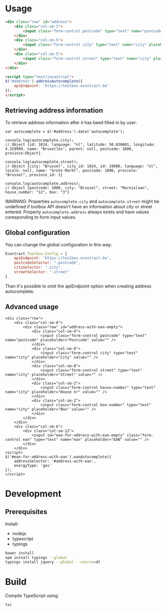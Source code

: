 Usage
===

```html
<div class="row" id="address">
    <div class="col-sm-2">
        <input class="form-control postcode" type="text" name="postcode" placeholder="Postcode" />
    </div>
    <div class="col-sm-5">
        <input class="form-control city" type="text" name="city" placeholder="City" />
    </div>
    <div class="col-sm-5">
        <input class="form-control street" type="text" name="city" placeholder="Street" />
    </div>
</div>

<script type="text/javascript">
$('#address').addressAutocomplete({
    apiEndpoint: 'https://toolbox.econtract.be'
});
</script>
```

Retrieving address information
---
To retrieve address information after it has beed filled in by user:

```
var autocomplete = $('#address').data('autocomplete');

console.log(autocomplete.city);
// Object {id: 1024, language: "nl", latitude: 50.830001, longitude: 4.329999, name: "Bruxelles", parent: null, postcode: 1000, province:Object}

console.log(autocomplete.street);
// Object {city: "Brussel", city_id: 1024, id: 19080, language: "nl", locale: null, name: "Grote Markt", postcode: 1000, province: "Brussel", province_id: 1}

console.log(autocomplete.address);
// Object {postcode: 1000, city: "Brussel", street: "Marnixlaan", house_number: "12", box: "3"}
```

*WARNING*: Properties `autocomplete.city` and `autocomplete.street` might be undefined if toolbox API doesn't have an information about city or street entered.
Property `autocomplete.address` always exists and have values coresponding to form input values.

Global configuration
---
You can change the global configuration in this way:

```js
Econtract.Toolbox.Config = {
    apiEndpoint: 'https://toolbox.econtract.be',
    postcodeSelector: ".postcode",
    citySelector: ".city",
    streetSelector: ".street"
}
```

Than it's possible to omit the apiEndpoint option when creating address autocomplete.

Advanced usage
--------------

```
<div class="row">
    <div class="col-sm-6">
        <div class="row" id="address-with-ean-empty">
            <div class="col-sm-4">
                <input class="form-control postcode" type="text" name="postcode" placeholder="Postcode" value="" />
            </div>
            <div class="col-sm-8">
                <input class="form-control city" type="text" name="city" placeholder="City" value="" />
            </div>
            <div class="col-sm-8">
                <input class="form-control street" type="text" name="city" placeholder="Street" value="" />
            </div>
            <div class="col-sm-2">
                <input class="form-control house-number" type="text" name="city" placeholder="House nr" value="" />
            </div>
            <div class="col-sm-2">
                <input class="form-control box-number" type="text" name="city" placeholder="Box" value="" />
            </div>
        </div>
    </div>
    <div class="col-sm-6">
        <div class="col-sm-12">
            <input id="ean-for-address-with-ean-empty" class="form-control ean" type="text" name="ean" placeholder="EAN" value="" />
        </div>
    </div>
<script>
$('#ean-for-address-with-ean').eanAutocomplete({
    addressSelector: '#address-with-ean',
    energyType: 'gas'
});
</script>
```

Development
===

Prerequisites
---

Install:
 * nodejs
 * typescript
 * typings

```bash
bower install
npm install typings --global
typings install jquery --global --source=dt
```


Build
===

Compile TypeScript using:

```bash
tsc
```